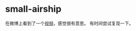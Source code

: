 # small-airship
在微博上看到了一个[视频](https://weibo.com/tv/v/Gdjox8Dif?fid=1034:13782f9acd547d805b48b2701db9b165)，感觉很有意思。
有时间尝试复现一下。
